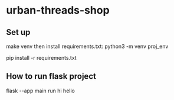 # urban-threads-shop
## Set up
make venv then install requirements.txt:
python3 -m venv proj_env

pip install -r requirements.txt
## How to run flask project

flask --app main run
hi
hello